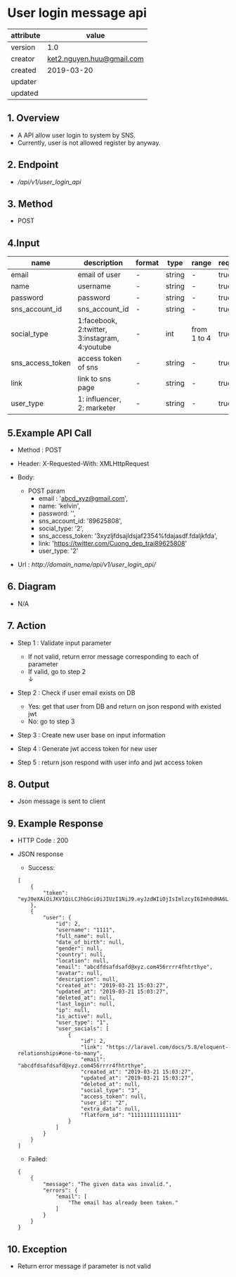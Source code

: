 # User login message api   

| attribute | value |
|-----------|-------|
| version   | 1.0   |
| creator   | ket2.nguyen.huu@gmail.com |
| created   | 2019-03-20 |
| updater   | 
| updated   |  |

## 1. Overview 

- A API allow user login to system by SNS.
- Currently, user is not allowed register by anyway.

## 2. Endpoint

- */api/v1/user_login_api*

## 3. Method

- POST

## 4.Input 

name  | description| format | type | range | required
--- | ---| ---| ---|---|---
email|email of user|-|string|-|true 
name|username|-|string|-|true
password|password|-|string|-|true
sns_account_id|sns_account_id|-|string|-|true
social_type|1:facebook, 2:twitter, 3:instagram, 4:youtube|-|int|from 1 to 4|true
sns_access_token|access token of sns|-|string|-|true
link|link to sns page|-|string|-|true
user_type|1: influencer, 2: marketer|-|string|-|true

## 5.Example API Call

- Method : POST

- Header: X-Requested-With: XMLHttpRequest

- Body: 
    - POST param
        - email : 'abcd_xyz@gmail.com',
        - name: 'kelvin',
        - password: '',
        - sns_account_id: '89625808',
        - social_type: '2',
        - sns_access_token: '3xyzljfdsajldsjaf2354%fdajasdf.fdaljkfda',
        - link: 'https://twitter.com/Cuong_dep_trai89625808'
        - user_type: '2'
        
- Url : *http://domain_name/api/v1/user_login_api/*

## 6. Diagram 

- N/A

## 7. Action

- Step 1 : Validate input parameter
    + If not valid, return error message corresponding to each of parameter
    + If valid, go to step 2          
    ↓
    
- Step 2 : Check if user email exists on DB
   + Yes: get that user from DB and return on json respond with existed jwt
   + No: go to step 3
 
    
- Step 3 : Create new user base on input information

- Step 4 : Generate jwt access token for new user 

- Step 5 : return json respond with user info and jwt access token

## 8. Output

- Json message is sent to client  

## 9. Example Response 

- HTTP Code : 200

- JSON response 
    
    + Success:
    
    ```
    [
        {
            "token": "eyJ0eXAiOiJKV1QiLCJhbGciOiJIUzI1NiJ9.eyJzdWIiOjIsImlzcyI6Imh0dHA6Ly8zNS4yMzYuNjYuOTUvYXBpL3YxL3VzZXJfbG9naW5fYXBpIiwiaWF0IjoxNTUzMTgwNjA3LCJleHAiOjE1NTMxODQyMDcsIm5iZiI6MTU1MzE4MDYwNywianRpIjoiRkhtQXZSTkdBQmRiWE9wMiJ9.gl0nV0ZOJvQgLpzl2KJYoWHzAZRqOO5qFmv2T66FK28"
        },
        {
            "user": {
                "id": 2,
                "username": "1111",
                "full_name": null,
                "date_of_birth": null,
                "gender": null,
                "country": null,
                "location": null,
                "email": "abcdfdsafdsafd@xyz.com456rrrr4fhtrthye",
                "avatar": null,
                "description": null,
                "created_at": "2019-03-21 15:03:27",
                "updated_at": "2019-03-21 15:03:27",
                "deleted_at": null,
                "last_login": null,
                "ip": null,
                "is_active": null,
                "user_type": "1",
                "user_socials": [
                    {
                        "id": 2,
                        "link": "https://laravel.com/docs/5.8/eloquent-relationships#one-to-many",
                        "email": "abcdfdsafdsafd@xyz.com456rrrr4fhtrthye",
                        "created_at": "2019-03-21 15:03:27",
                        "updated_at": "2019-03-21 15:03:27",
                        "deleted_at": null,
                        "social_type": "3",
                        "access_token": null,
                        "user_id": "2",
                        "extra_data": null,
                        "flatform_id": "111111111111111"
                    }
                ]
            }
        }
    ]
    ```
    
    + Failed: 
    
    ```
    {
        {
            "message": "The given data was invalid.",
            "errors": {
                "email": [
                    "The email has already been taken."
                ]
            }
        }
    }
    ```

## 10. Exception

- Return error message if parameter is not valid 